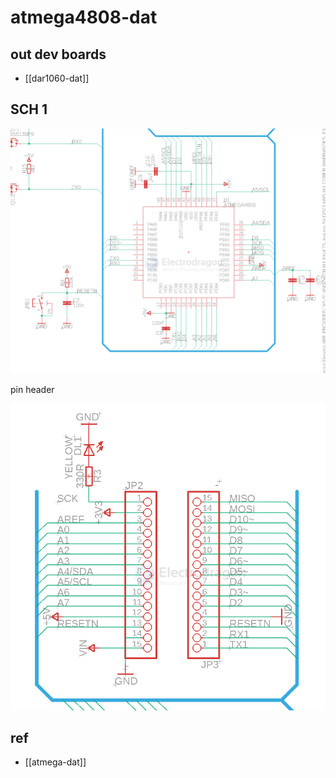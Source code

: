 
# atmega4808-dat



## out dev boards 

- [[dar1060-dat]]

## SCH 1 

![](2025-07-17-15-43-52.png)

pin header 

![](2025-07-17-15-44-28.png)

## ref 

- [[atmega-dat]]